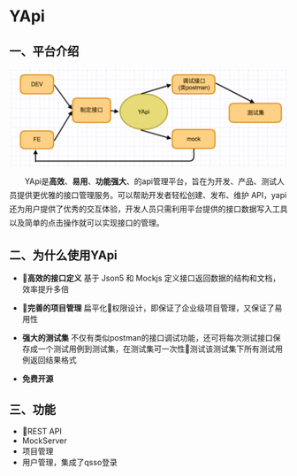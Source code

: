 # YApi  

## 一、平台介绍
<img src="./doc/images/yapi-base-flow.jpg" width = "500" style="margin:0px auto;display:block;" alt="图片名称" align=center />
<p style='text-indent:2em;line-height:1.8em'>YApi是<strong>高效</strong>、<strong>易用</strong>、<strong>功能强大</strong>、的api管理平台，旨在为开发、产品、测试人员提供更优雅的接口管理服务。可以帮助开发者轻松创建、发布、维护 API，yapi还为用户提供了优秀的交互体验，开发人员只需利用平台提供的接口数据写入工具以及简单的点击操作就可以实现接口的管理。</p>

## 二、为什么使用YApi
* **高效的接口定义** 基于 Json5 和 Mockjs 定义接口返回数据的结构和文档，效率提升多倍
* **完善的项目管理** 扁平化权限设计，即保证了企业级项目管理，又保证了易用性
* **强大的测试集** 不仅有类似postman的接口调试功能，还可将每次测试接口保存成一个测试用例到测试集，在测试集可一次性测试该测试集下所有测试用例返回结果格式

* **免费开源** 


## 三、功能
* REST API
* MockServer
* 项目管理
* 用户管理，集成了qsso登录
